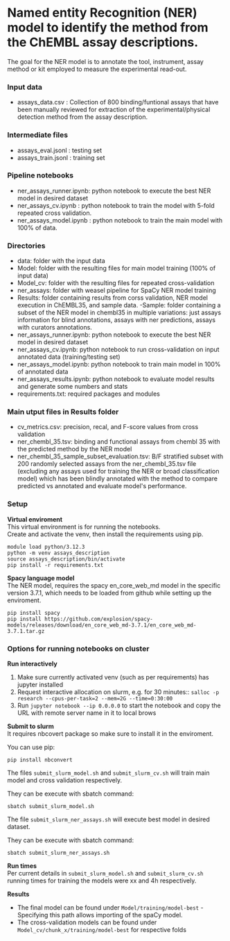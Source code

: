 # Named entity Recognition (NER) model to identify the method from the ChEMBL assay descriptions.
The goal for the NER model is to annotate the tool, instrument, assay method or kit employed to measure the experimental read-out.

### Input data 
- assays_data.csv : Collection of 800 binding/funtional assays that have been manually reviewed for extraction of the experimental/physical detection method from the assay description.

### Intermediate files
- assays_eval.jsonl : testing set
- assays_train.jsonl : training set 


### Pipeline notebooks
- ner_assays_runner.ipynb: python notebook to execute the best NER model in desired dataset
- ner_assays_cv.ipynb : python notebook to train the model with 5-fold repeated cross validation.
- ner_assays_model.ipynb : python notebook to train the main model with 100% of data.


### Directories
- data: folder with the input data
- Model: folder with the resulting files for main model training (100% of input data)
- Model_cv: folder with the resulting files for repeated cross-validation 
- ner_assays: folder with weasel pipeline for SpaCy NER model training
- Results: folder containing results from corss validation, NER model execution in ChEMBL35, and sample data.
    -Sample: folder containing a subset of the NER model in chembl35 in multiple variations: just assays information for blind annotations, assays with ner predictions, assays with curators annotations.
- ner_assays_runner.ipynb: python notebook to execute the best NER model in desired dataset
- ner_assays_cv.ipynb: python notebook to run cross-validation on input annotated data (training/testing set)
- ner_assays_model.ipynb: python notebook to train main model in 100% of annotated data
- ner_assays_results.ipynb: python notebook to evaluate model results and generate some numbers and stats
- requirements.txt: required packages and modules 

### Main utput files in Results folder
- cv_metrics.csv: precision, recal, and F-score values from cross validation
- ner_chembl_35.tsv: binding and functional assays from chembl 35 with the predicted method by the NER model
- ner_chembl_35_sample_subset_evaluation.tsv: B/F stratified subset with 200 randomly selected assays from the ner_chembl_35.tsv file (excluding any assays used for training the NER or broad classification model) which has been blindly annotated with the method to compare predicted vs annotated and evaluate model's performance.


### Setup
**Virtual enviroment**  
This virtual environment is for running the notebooks.  
Create and activate the venv, then install the requirements using pip.

```
module load python/3.12.3 
python -m venv assays_description
source assays_description/bin/activate
pip install -r requirements.txt
```

**Spacy language model**  
The NER model, requires the spacy en_core_web_md model in the specific version 3.7.1, which needs to be loaded from github while setting up the enviroment. 

```
pip install spacy
pip install https://github.com/explosion/spacy-models/releases/download/en_core_web_md-3.7.1/en_core_web_md-3.7.1.tar.gz
```

### Options for running notebooks on cluster
**Run interactively**
1. Make sure currently activated venv (such as per requirements) has jupyter installed
2. Request interactive allocation on slurm, e.g. for 30 minutes:: `salloc -p research --cpus-per-task=2 --mem=2G --time=0:30:00`
3. Run `jupyter notebook --ip 0.0.0.0` to start the notebook and copy the URL with remote server name in it to local brows


**Submit to slurm**  
It requires nbcovert package so make sure to install it in the enviroment.

You can use pip:
```
pip install nbconvert
```

The files `submit_slurm_model.sh` and `submit_slurm_cv.sh` will train main model and cross validation respectively. 

They can be execute with sbatch command:
```
sbatch submit_slurm_model.sh
```

The file `submit_slurm_ner_assays.sh` will execute best model in desired dataset. 

They can be execute with sbatch command:
```
sbatch submit_slurm_ner_assays.sh
```

**Run times**  
Per current details in `submit_slurm_model.sh` and `submit_slurm_cv.sh` running times for training the models were xx and 4h respectively.

**Results**
- The final model can be found under `Model/training/model-best` - Specifying this path allows importing of the spaCy model.
- The cross-validation models can be found under `Model_cv/chunk_x/training/model-best` for respective folds